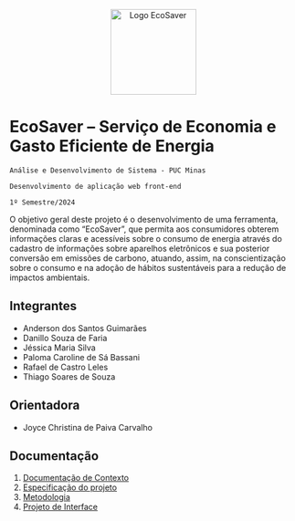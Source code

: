 <p align="center">
  <img src="https://github.com/ICEI-PUC-Minas-PMV-ADS/pmv-ads-2024-1-e1-proj-ecosaver/assets/145709183/775d47a8-853e-4e21-b6a0-f2b99ea3e174" alt="Logo EcoSaver" width="150">
</p>

# EcoSaver – Serviço de Economia e Gasto Eficiente de Energia

```Análise e Desenvolvimento de Sistema - PUC Minas```

```Desenvolvimento de aplicação web front-end```

```1º Semestre/2024```

O objetivo geral deste projeto é o desenvolvimento de uma ferramenta, denominada como “EcoSaver”, que permita aos consumidores obterem informações claras e acessíveis sobre o consumo de energia através do cadastro de informações sobre aparelhos eletrônicos e sua posterior conversão em emissões de carbono, atuando, assim, na conscientização sobre o consumo e na adoção de hábitos sustentáveis para a redução de impactos ambientais.

## Integrantes
- Anderson dos Santos Guimarães
- Danillo Souza de Faria
- Jéssica Maria Silva
- Paloma Caroline de Sá Bassani
- Rafael de Castro Leles
- Thiago Soares de Souza

## Orientadora
- Joyce Christina de Paiva Carvalho

## Documentação
1. [Documentação de Contexto](https://github.com/ICEI-PUC-Minas-PMV-ADS/pmv-ads-2024-1-e1-proj-ecosaver/blob/main/documents/01_documentacao_de_contexto.md)
2. [Especificação do projeto](https://github.com/ICEI-PUC-Minas-PMV-ADS/pmv-ads-2024-1-e1-proj-ecosaver/blob/main/documents/02_especificacao_do_projeto.md)
3. [Metodologia](https://github.com/ICEI-PUC-Minas-PMV-ADS/pmv-ads-2024-1-e1-proj-ecosaver/blob/main/documents/03_metodologia.md)
4. [Projeto de Interface](https://github.com/ICEI-PUC-Minas-PMV-ADS/pmv-ads-2024-1-e1-proj-ecosaver/blob/main/documents/04_projeto_de_interface.md)



